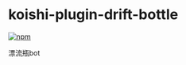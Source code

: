 # koishi-plugin-drift-bottle

[![npm](https://img.shields.io/npm/v/koishi-plugin-drift-bottle?style=flat-square)](https://www.npmjs.com/package/koishi-plugin-drift-bottle)

漂流瓶bot
